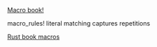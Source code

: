 [Macro book!](https://danielkeep.github.io/tlborm/book/index.html)

macro_rules!
literal matching
captures
repetitions

[Rust book macros](https://doc.rust-lang.org/book/ch19-06-macros.html)